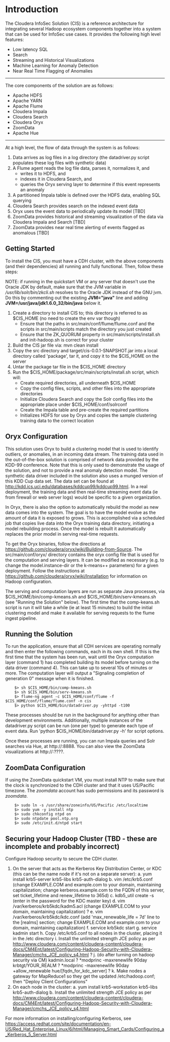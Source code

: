 Introduction
===========
The Cloudera InfoSec Solution (CIS) is a reference architecture for integrating several Hadoop ecosystem components
together into a system that can be used for InfoSec use cases. It provides the following high level features:
- Low latency SQL
- Search
- Streaming and Historical Visualizations
- Machine Learning for Anomaly Detection
- Near Real Time Flagging of Anomalies

---

The core components of the solution are as follows:
- Apache HDFS
- Apache YARN
- Apache Flume
- Cloudera Impala
- Cloudera Search
- Cloudera Oryx
- ZoomData
- Apache Hue

---

At a high level, the flow of data through the system is as follows:

1. Data arrives as log files in a log directory (the datadriver.py script populates these log files with synthetic data)
2. A Flume agent reads the log file data, parses it, normalizes it, and 
    - writes it to HDFS, and 
    - indexes it in Cloudera Search, and
    - queries the Oryx serving layer to determine if this event represents an anomaly
3. A partitioned Impala table is defined over the HDFS data, enabling SQL querying
4. Cloudera Search provides search on the indexed event data
5. Oryx uses the event data to periodically update its model [TBD]
6. ZoomData provides historical and streaming visualization of the data via Cloudera Impala and Search [TBD]
7. ZoomData provides near real time alerting of events flagged as anomalous [TBD]


Getting Started
---------------
To install the CIS, you must have a CDH cluster, with the above components (and their dependencies) all running
and fully functional. Then, follow these steps:  

NOTE: if running in the quickstart VM or any server that doesn't use the Oracle JDK by default, make sure that the JVM variable in 
*/usr/lib/solr/bin/zkcli.sh* resolves to the Oracle JDK instead of the GNU jvm. 
Do this by commenting out the existing **JVM="java"** line and adding **JVM=/usr/java/jdk1.6.0_32/bin/java** below it.

1. Create a directory to install CIS to; this directory is referred to as $CIS_HOME (no need to create the env var though)
    - Ensure that the paths in src/main/conf/flume/flume.conf and the scripts in src/main/scripts match the directory you just created
    - Ensure that the ZK_QUORUM property in src/main/scripts/install.sh and init-hadoop.sh is correct for your cluster
2. Build the CIS jar file via: mvn clean install
3. Copy the src directory and target/cis-0.0.1-SNAPSHOT.jar into a local directory called 'package', tar it, and copy it to the $CIS_HOME on the server
4. Untar the package tar file in the $CIS_HOME directory 
5. Run the $CIS_HOME/package/src/main/scripts/install.sh script, which will:
    - Create required directories, all underneath $CIS_HOME
    - Copy the config files, scripts, and other files into the appropriate directories
    - Initialize Cloudera Search and copy the Solr config files into the appropriate place under $CIS_HOME/conf/solrconf
    - Create the Impala table and pre-create the required partitions
    - Initializes HDFS for use by Oryx and copies the sample clustering training data to the correct location


Oryx Configuration
--------------------
This solution uses Oryx to build a clustering model that is used to identify outliers, or anomalies, in an incoming data stream.
The training data used in the out-of-the-box solution is comprised of network data provided by the KDD-99 conference. Note that this is only used to demonstrate
the usage of the solution, and not to provide a real anomaly detection model. The synthetic data driver included in the solution also
uses a munged version of this KDD Cup data set. The data set can be found at http://kdd.ics.uci.edu/databases/kddcup99/kddcup99.html.
In a real deployment, the training data and then real-time streaming event data (ie from firewall or web server logs) would be specific to a given organization.

In Oryx, there is also the option to automatically rebuild the model as new data comes into the system. The goal is to have the model evolve
as the amount of data it is exposed to grows. This is accomplished via a scheduled job that copies live data into the Oryx training data directory, initiating
a model rebuilding process. Once the model is rebuilt it automatically replaces the prior model in serving real-time requests.

To get the Oryx binaries, follow the directions at https://github.com/cloudera/oryx/wiki/Building-from-Source. 
The src/main/conf/oryx/ directory contains the oryx config file that is used for the computation and serving layers.
It can be modified as necessary (e.g. to change the model.instance-dir or the k-means++ parameters) for a given deployment. Follow the instructions at 
https://github.com/cloudera/oryx/wiki/Installation for information on Hadoop configuration.

The serving and computation layers are run as separate Java processes, via $CIS_HOME/bin/comp-kmeans.sh and $CIS_HOME/bin/serv-kmeans.sh (see "Running the Solution" below). 
The first time that the comp-keans.sh script is run it will take a while (ie at least 15 minutes) to build the initial clustering model and make it
available for serving requests to the flume ingest pipeline.


Running the Solution
--------------------
To run the application, ensure that all CDH services are operating normally and then enter the following commands, each in its own shell.
If this is the first time that the system has been run, wait until the Oryx computation layer (command 1) has completed building its model 
before turning on the data driver (command 4). This can take up to several 10s of minutes or more.
The computation layer will output a "Signaling completion of generation 0" message when it is finished.
```
    $> sh $CIS_HOME/bin/comp-kmeans.sh
    $> sh $CIS_HOME/bin/serv-kmeans.sh
    $> flume-ng agent -c $CIS_HOME/conf/flume -f $CIS_HOME/conf/flume/flume.conf -n cis
    $> python $CIS_HOME/bin/datadriver.py -yhttpd -t100
```

These processes should be run in the background for anything other than development environments. 
Additionally, multiple instances of the datadriver.py script can be run (one per type) to generate each type
of event data. Run 'python $CIS_HOME/bin/datadriver.py -h' for script options.

Once these processes are running, you can run Impala queries and Solr searches via Hue, at http://<host>:8888. You can also 
view the ZoomData visualizations at http://<host>:????.

 
ZoomData Configuration
----------------------
If using the ZoomData quickstart VM, you must install NTP to make sure that the clock is synchronized to the CDH cluster and that it uses US/Pacific timezone.
The *zoomdata* account has sudo permissions and its password is *zoomdata*.

```
    $> sudo ln -s /usr/share/zoneinfo/US/Pacific /etc/localtime
    $> sudo yum -y install ntp
    $> sudo chkconfig ntpd on
    $> sudo ntpdate pool.ntp.org
    $> sudo /etc/init.d/ntpd start
```



Securing your Hadoop Cluster (TBD - these are incomplete and probably incorrect)
----------------------------
Configure Hadoop security to secure the CDH cluster.

1. On the server that acts as the Kerberos Key Distribution Center, or KDC (this can be the name node if it's not on a separate server):
    a. yum install krb5-server krb5-libs krb5-auth-dialog
    b. vim /etc/krb5.conf (change EXAMPLE.COM and example.com to your domain, maintaining capitalization; change kerberos.example.com to the FQDN of this server, set ticket_lifetime and renew_lifetime to 365d)
    c. kdb5_util create -s (enter in the password for the KDC master key)
    d. vim /var/kerberos/krb5kdc/kadm5.acl (change EXAMPLE.COM to your domain, maintaining capitalization)
?    e. vim /var/kerberos/krb5kdc/kdc.conf (add 'max_renewable_life = 7d' line to the [realms] section; change EXAMPLE.COM and example.com to your domain, maintaining capitalization)
    f. service krb5kdc start
    g. service kadmin start
    h. Copy /etc/krb5.conf to all nodes in the cluster, placing it in the /etc directory
    i. Install the unlimited strength JCE policy as per http://www.cloudera.com/content/cloudera-content/cloudera-docs/CM4Ent/latest/Configuring-Hadoop-Security-with-Cloudera-Manager/cmchs_JCE_policy_s4.html
?    j. (do after turning on hadoop security via CM) kadmin.local
?        *modprinc -maxrenewlife 90day krbtgt/YOUR_REALM
?        *modprinc -maxrenewlife 90day +allow_renewable hue/[fqdn_for_kdc_server]
?    k. Make nodes a gateway for MapReduce1 so they get the updated /etc/hadoop.conf; then "Deploy Client Configurations"
2. On each node in the cluster:
    a. yum install krb5-workstation krb5-libs krb5-auth-dialog
    b. Install the unlimited strength JCE policy as per http://www.cloudera.com/content/cloudera-content/cloudera-docs/CM4Ent/latest/Configuring-Hadoop-Security-with-Cloudera-Manager/cmchs_JCE_policy_s4.html

For more information on installing/configuring Kerberos, see https://access.redhat.com/site/documentation/en-US/Red_Hat_Enterprise_Linux/6/html/Managing_Smart_Cards/Configuring_a_Kerberos_5_Server.html



